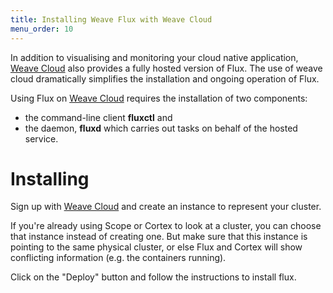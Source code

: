 ```yaml
---
title: Installing Weave Flux with Weave Cloud
menu_order: 10
---
```


In addition to visualising and monitoring your cloud native application,
[Weave Cloud](https://cloud.weave.works) also provides a fully hosted
version of Flux. The use of weave cloud dramatically simplifies the
installation and ongoing operation of Flux.

Using Flux on [Weave Cloud](https://cloud.weave.works) requires the
installation of two components:

-   the command-line client **fluxctl** and
-   the daemon, **fluxd** which carries out tasks on behalf of the
hosted service.

# Installing

Sign up with [Weave Cloud](https://cloud.weave.works) and create an
instance to represent your cluster. 

If you're already using Scope or Cortex to look at a cluster, you can
choose that instance instead of creating one. But make sure that this
instance is pointing to the same physical cluster, or else Flux and
Cortex will show conflicting information (e.g. the containers running).

Click on the "Deploy" button and follow the instructions to install
flux.